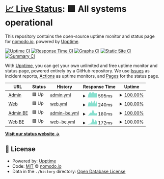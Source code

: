 # [📈 Live Status](https://status.nomodo.io): <!--live status--> **🟩 All systems operational**

This repository contains the open-source uptime monitor and status page for [nomodo.io](https://nomodo.io), powered by [Upptime](https://github.com/upptime/upptime).

[![Uptime CI](https://github.com/nomodoio/bug-free-train/workflows/Uptime%20CI/badge.svg)](https://github.com/nomodoio/bug-free-train/actions?query=workflow%3A%22Uptime+CI%22)
[![Response Time CI](https://github.com/nomodoio/bug-free-train/workflows/Response%20Time%20CI/badge.svg)](https://github.com/nomodoio/bug-free-train/actions?query=workflow%3A%22Response+Time+CI%22)
[![Graphs CI](https://github.com/nomodoio/bug-free-train/workflows/Graphs%20CI/badge.svg)](https://github.com/nomodoio/bug-free-train/actions?query=workflow%3A%22Graphs+CI%22)
[![Static Site CI](https://github.com/nomodoio/bug-free-train/workflows/Static%20Site%20CI/badge.svg)](https://github.com/nomodoio/bug-free-train/actions?query=workflow%3A%22Static+Site+CI%22)
[![Summary CI](https://github.com/nomodoio/bug-free-train/workflows/Summary%20CI/badge.svg)](https://github.com/nomodoio/bug-free-train/actions?query=workflow%3A%22Summary+CI%22)

With [Upptime](https://upptime.js.org), you can get your own unlimited and free uptime monitor and status page, powered entirely by a GitHub repository. We use [Issues](https://github.com/nomodoio/bug-free-train/issues) as incident reports, [Actions](https://github.com/nomodoio/bug-free-train/actions) as uptime monitors, and [Pages](https://status.nomodo.io) for the status page.

<!--start: status pages-->
<!-- This summary is generated by Upptime (https://github.com/upptime/upptime) -->
<!-- Do not edit this manually, your changes will be overwritten -->
<!-- prettier-ignore -->
| URL | Status | History | Response Time | Uptime |
| --- | ------ | ------- | ------------- | ------ |
| <img alt="" src="https://icons.duckduckgo.com/ip3/admin.nomodo.io.ico" height="13"> [Admin](https://admin.nomodo.io) | 🟩 Up | [admin.yml](https://github.com/nomodoio/bug-free-train/commits/HEAD/history/admin.yml) | <details><summary><img alt="Response time graph" src="./graphs/admin/response-time-week.png" height="20"> 595ms</summary><br><a href="https://status.nomodo.io/history/admin"><img alt="Response time 519" src="https://img.shields.io/endpoint?url=https%3A%2F%2Fraw.githubusercontent.com%2Fnomodoio%2Fbug-free-train%2FHEAD%2Fapi%2Fadmin%2Fresponse-time.json"></a><br><a href="https://status.nomodo.io/history/admin"><img alt="24-hour response time 578" src="https://img.shields.io/endpoint?url=https%3A%2F%2Fraw.githubusercontent.com%2Fnomodoio%2Fbug-free-train%2FHEAD%2Fapi%2Fadmin%2Fresponse-time-day.json"></a><br><a href="https://status.nomodo.io/history/admin"><img alt="7-day response time 595" src="https://img.shields.io/endpoint?url=https%3A%2F%2Fraw.githubusercontent.com%2Fnomodoio%2Fbug-free-train%2FHEAD%2Fapi%2Fadmin%2Fresponse-time-week.json"></a><br><a href="https://status.nomodo.io/history/admin"><img alt="30-day response time 519" src="https://img.shields.io/endpoint?url=https%3A%2F%2Fraw.githubusercontent.com%2Fnomodoio%2Fbug-free-train%2FHEAD%2Fapi%2Fadmin%2Fresponse-time-month.json"></a><br><a href="https://status.nomodo.io/history/admin"><img alt="1-year response time 519" src="https://img.shields.io/endpoint?url=https%3A%2F%2Fraw.githubusercontent.com%2Fnomodoio%2Fbug-free-train%2FHEAD%2Fapi%2Fadmin%2Fresponse-time-year.json"></a></details> | <details><summary><a href="https://status.nomodo.io/history/admin">100.00%</a></summary><a href="https://status.nomodo.io/history/admin"><img alt="All-time uptime 100.00%" src="https://img.shields.io/endpoint?url=https%3A%2F%2Fraw.githubusercontent.com%2Fnomodoio%2Fbug-free-train%2FHEAD%2Fapi%2Fadmin%2Fuptime.json"></a><br><a href="https://status.nomodo.io/history/admin"><img alt="24-hour uptime 100.00%" src="https://img.shields.io/endpoint?url=https%3A%2F%2Fraw.githubusercontent.com%2Fnomodoio%2Fbug-free-train%2FHEAD%2Fapi%2Fadmin%2Fuptime-day.json"></a><br><a href="https://status.nomodo.io/history/admin"><img alt="7-day uptime 100.00%" src="https://img.shields.io/endpoint?url=https%3A%2F%2Fraw.githubusercontent.com%2Fnomodoio%2Fbug-free-train%2FHEAD%2Fapi%2Fadmin%2Fuptime-week.json"></a><br><a href="https://status.nomodo.io/history/admin"><img alt="30-day uptime 100.00%" src="https://img.shields.io/endpoint?url=https%3A%2F%2Fraw.githubusercontent.com%2Fnomodoio%2Fbug-free-train%2FHEAD%2Fapi%2Fadmin%2Fuptime-month.json"></a><br><a href="https://status.nomodo.io/history/admin"><img alt="1-year uptime 100.00%" src="https://img.shields.io/endpoint?url=https%3A%2F%2Fraw.githubusercontent.com%2Fnomodoio%2Fbug-free-train%2FHEAD%2Fapi%2Fadmin%2Fuptime-year.json"></a></details>
| <img alt="" src="https://icons.duckduckgo.com/ip3/nomodo.io.ico" height="13"> [Web](https://nomodo.io) | 🟩 Up | [web.yml](https://github.com/nomodoio/bug-free-train/commits/HEAD/history/web.yml) | <details><summary><img alt="Response time graph" src="./graphs/web/response-time-week.png" height="20"> 240ms</summary><br><a href="https://status.nomodo.io/history/web"><img alt="Response time 210" src="https://img.shields.io/endpoint?url=https%3A%2F%2Fraw.githubusercontent.com%2Fnomodoio%2Fbug-free-train%2FHEAD%2Fapi%2Fweb%2Fresponse-time.json"></a><br><a href="https://status.nomodo.io/history/web"><img alt="24-hour response time 311" src="https://img.shields.io/endpoint?url=https%3A%2F%2Fraw.githubusercontent.com%2Fnomodoio%2Fbug-free-train%2FHEAD%2Fapi%2Fweb%2Fresponse-time-day.json"></a><br><a href="https://status.nomodo.io/history/web"><img alt="7-day response time 240" src="https://img.shields.io/endpoint?url=https%3A%2F%2Fraw.githubusercontent.com%2Fnomodoio%2Fbug-free-train%2FHEAD%2Fapi%2Fweb%2Fresponse-time-week.json"></a><br><a href="https://status.nomodo.io/history/web"><img alt="30-day response time 246" src="https://img.shields.io/endpoint?url=https%3A%2F%2Fraw.githubusercontent.com%2Fnomodoio%2Fbug-free-train%2FHEAD%2Fapi%2Fweb%2Fresponse-time-month.json"></a><br><a href="https://status.nomodo.io/history/web"><img alt="1-year response time 227" src="https://img.shields.io/endpoint?url=https%3A%2F%2Fraw.githubusercontent.com%2Fnomodoio%2Fbug-free-train%2FHEAD%2Fapi%2Fweb%2Fresponse-time-year.json"></a></details> | <details><summary><a href="https://status.nomodo.io/history/web">100.00%</a></summary><a href="https://status.nomodo.io/history/web"><img alt="All-time uptime 99.99%" src="https://img.shields.io/endpoint?url=https%3A%2F%2Fraw.githubusercontent.com%2Fnomodoio%2Fbug-free-train%2FHEAD%2Fapi%2Fweb%2Fuptime.json"></a><br><a href="https://status.nomodo.io/history/web"><img alt="24-hour uptime 100.00%" src="https://img.shields.io/endpoint?url=https%3A%2F%2Fraw.githubusercontent.com%2Fnomodoio%2Fbug-free-train%2FHEAD%2Fapi%2Fweb%2Fuptime-day.json"></a><br><a href="https://status.nomodo.io/history/web"><img alt="7-day uptime 100.00%" src="https://img.shields.io/endpoint?url=https%3A%2F%2Fraw.githubusercontent.com%2Fnomodoio%2Fbug-free-train%2FHEAD%2Fapi%2Fweb%2Fuptime-week.json"></a><br><a href="https://status.nomodo.io/history/web"><img alt="30-day uptime 99.99%" src="https://img.shields.io/endpoint?url=https%3A%2F%2Fraw.githubusercontent.com%2Fnomodoio%2Fbug-free-train%2FHEAD%2Fapi%2Fweb%2Fuptime-month.json"></a><br><a href="https://status.nomodo.io/history/web"><img alt="1-year uptime 99.99%" src="https://img.shields.io/endpoint?url=https%3A%2F%2Fraw.githubusercontent.com%2Fnomodoio%2Fbug-free-train%2FHEAD%2Fapi%2Fweb%2Fuptime-year.json"></a></details>
| <img alt="" src="https://icons.duckduckgo.com/ip3/adminbe.nomodo.io.ico" height="13"> [Admin BE](https://adminbe.nomodo.io/health) | 🟩 Up | [admin-be.yml](https://github.com/nomodoio/bug-free-train/commits/HEAD/history/admin-be.yml) | <details><summary><img alt="Response time graph" src="./graphs/admin-be/response-time-week.png" height="20"> 180ms</summary><br><a href="https://status.nomodo.io/history/admin-be"><img alt="Response time 195" src="https://img.shields.io/endpoint?url=https%3A%2F%2Fraw.githubusercontent.com%2Fnomodoio%2Fbug-free-train%2FHEAD%2Fapi%2Fadmin-be%2Fresponse-time.json"></a><br><a href="https://status.nomodo.io/history/admin-be"><img alt="24-hour response time 167" src="https://img.shields.io/endpoint?url=https%3A%2F%2Fraw.githubusercontent.com%2Fnomodoio%2Fbug-free-train%2FHEAD%2Fapi%2Fadmin-be%2Fresponse-time-day.json"></a><br><a href="https://status.nomodo.io/history/admin-be"><img alt="7-day response time 180" src="https://img.shields.io/endpoint?url=https%3A%2F%2Fraw.githubusercontent.com%2Fnomodoio%2Fbug-free-train%2FHEAD%2Fapi%2Fadmin-be%2Fresponse-time-week.json"></a><br><a href="https://status.nomodo.io/history/admin-be"><img alt="30-day response time 195" src="https://img.shields.io/endpoint?url=https%3A%2F%2Fraw.githubusercontent.com%2Fnomodoio%2Fbug-free-train%2FHEAD%2Fapi%2Fadmin-be%2Fresponse-time-month.json"></a><br><a href="https://status.nomodo.io/history/admin-be"><img alt="1-year response time 195" src="https://img.shields.io/endpoint?url=https%3A%2F%2Fraw.githubusercontent.com%2Fnomodoio%2Fbug-free-train%2FHEAD%2Fapi%2Fadmin-be%2Fresponse-time-year.json"></a></details> | <details><summary><a href="https://status.nomodo.io/history/admin-be">100.00%</a></summary><a href="https://status.nomodo.io/history/admin-be"><img alt="All-time uptime 100.00%" src="https://img.shields.io/endpoint?url=https%3A%2F%2Fraw.githubusercontent.com%2Fnomodoio%2Fbug-free-train%2FHEAD%2Fapi%2Fadmin-be%2Fuptime.json"></a><br><a href="https://status.nomodo.io/history/admin-be"><img alt="24-hour uptime 100.00%" src="https://img.shields.io/endpoint?url=https%3A%2F%2Fraw.githubusercontent.com%2Fnomodoio%2Fbug-free-train%2FHEAD%2Fapi%2Fadmin-be%2Fuptime-day.json"></a><br><a href="https://status.nomodo.io/history/admin-be"><img alt="7-day uptime 100.00%" src="https://img.shields.io/endpoint?url=https%3A%2F%2Fraw.githubusercontent.com%2Fnomodoio%2Fbug-free-train%2FHEAD%2Fapi%2Fadmin-be%2Fuptime-week.json"></a><br><a href="https://status.nomodo.io/history/admin-be"><img alt="30-day uptime 100.00%" src="https://img.shields.io/endpoint?url=https%3A%2F%2Fraw.githubusercontent.com%2Fnomodoio%2Fbug-free-train%2FHEAD%2Fapi%2Fadmin-be%2Fuptime-month.json"></a><br><a href="https://status.nomodo.io/history/admin-be"><img alt="1-year uptime 100.00%" src="https://img.shields.io/endpoint?url=https%3A%2F%2Fraw.githubusercontent.com%2Fnomodoio%2Fbug-free-train%2FHEAD%2Fapi%2Fadmin-be%2Fuptime-year.json"></a></details>
| <img alt="" src="https://icons.duckduckgo.com/ip3/webbe.nomodo.io.ico" height="13"> [Web BE](https://webbe.nomodo.io/health) | 🟩 Up | [web-be.yml](https://github.com/nomodoio/bug-free-train/commits/HEAD/history/web-be.yml) | <details><summary><img alt="Response time graph" src="./graphs/web-be/response-time-week.png" height="20"> 172ms</summary><br><a href="https://status.nomodo.io/history/web-be"><img alt="Response time 179" src="https://img.shields.io/endpoint?url=https%3A%2F%2Fraw.githubusercontent.com%2Fnomodoio%2Fbug-free-train%2FHEAD%2Fapi%2Fweb-be%2Fresponse-time.json"></a><br><a href="https://status.nomodo.io/history/web-be"><img alt="24-hour response time 158" src="https://img.shields.io/endpoint?url=https%3A%2F%2Fraw.githubusercontent.com%2Fnomodoio%2Fbug-free-train%2FHEAD%2Fapi%2Fweb-be%2Fresponse-time-day.json"></a><br><a href="https://status.nomodo.io/history/web-be"><img alt="7-day response time 172" src="https://img.shields.io/endpoint?url=https%3A%2F%2Fraw.githubusercontent.com%2Fnomodoio%2Fbug-free-train%2FHEAD%2Fapi%2Fweb-be%2Fresponse-time-week.json"></a><br><a href="https://status.nomodo.io/history/web-be"><img alt="30-day response time 190" src="https://img.shields.io/endpoint?url=https%3A%2F%2Fraw.githubusercontent.com%2Fnomodoio%2Fbug-free-train%2FHEAD%2Fapi%2Fweb-be%2Fresponse-time-month.json"></a><br><a href="https://status.nomodo.io/history/web-be"><img alt="1-year response time 181" src="https://img.shields.io/endpoint?url=https%3A%2F%2Fraw.githubusercontent.com%2Fnomodoio%2Fbug-free-train%2FHEAD%2Fapi%2Fweb-be%2Fresponse-time-year.json"></a></details> | <details><summary><a href="https://status.nomodo.io/history/web-be">100.00%</a></summary><a href="https://status.nomodo.io/history/web-be"><img alt="All-time uptime 98.76%" src="https://img.shields.io/endpoint?url=https%3A%2F%2Fraw.githubusercontent.com%2Fnomodoio%2Fbug-free-train%2FHEAD%2Fapi%2Fweb-be%2Fuptime.json"></a><br><a href="https://status.nomodo.io/history/web-be"><img alt="24-hour uptime 100.00%" src="https://img.shields.io/endpoint?url=https%3A%2F%2Fraw.githubusercontent.com%2Fnomodoio%2Fbug-free-train%2FHEAD%2Fapi%2Fweb-be%2Fuptime-day.json"></a><br><a href="https://status.nomodo.io/history/web-be"><img alt="7-day uptime 100.00%" src="https://img.shields.io/endpoint?url=https%3A%2F%2Fraw.githubusercontent.com%2Fnomodoio%2Fbug-free-train%2FHEAD%2Fapi%2Fweb-be%2Fuptime-week.json"></a><br><a href="https://status.nomodo.io/history/web-be"><img alt="30-day uptime 100.00%" src="https://img.shields.io/endpoint?url=https%3A%2F%2Fraw.githubusercontent.com%2Fnomodoio%2Fbug-free-train%2FHEAD%2Fapi%2Fweb-be%2Fuptime-month.json"></a><br><a href="https://status.nomodo.io/history/web-be"><img alt="1-year uptime 98.34%" src="https://img.shields.io/endpoint?url=https%3A%2F%2Fraw.githubusercontent.com%2Fnomodoio%2Fbug-free-train%2FHEAD%2Fapi%2Fweb-be%2Fuptime-year.json"></a></details>

<!--end: status pages-->

[**Visit our status website →**](https://status.nomodo.io)

## 📄 License

- Powered by: [Upptime](https://github.com/upptime/upptime)
- Code: [MIT](./LICENSE) © [nomodo.io](https://nomodo.io)
- Data in the `./history` directory: [Open Database License](https://opendatacommons.org/licenses/odbl/1-0/)

